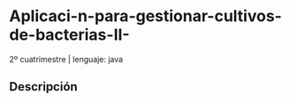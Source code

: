 # Aplicaci-n-para-gestionar-cultivos-de-bacterias-II-
2º cuatrimestre | lenguaje: java
## Descripción

